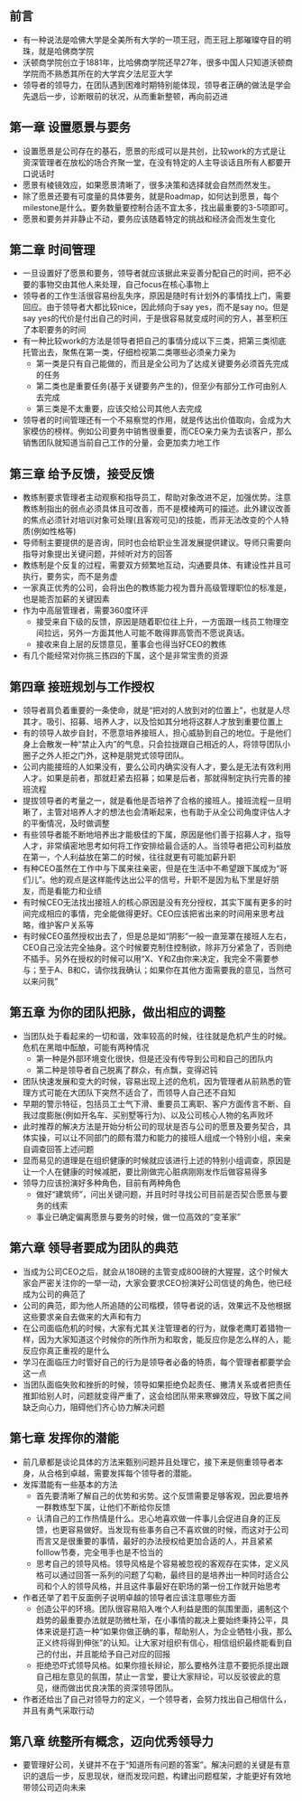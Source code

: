 ## 前言
* 有一种说法是哈佛大学是全美所有大学的一项王冠，而王冠上那璀璨夺目的明珠，就是哈佛商学院
* 沃顿商学院创立于1881年，比哈佛商学院还早27年，很多中国人只知道沃顿商学院而不熟悉其所在的大学宾夕法尼亚大学
* 领导者的领导力，在团队遇到困难时期特别能体现，领导者正确的做法是学会先退后一步，诊断眼前的状况，从而重新整顿，再向前迈进


## 第一章 设置愿景与要务
* 设置愿景是公司存在的基石，愿景的形成可以是共创，比较work的方式是让资深管理者在放松的场合齐聚一堂，在没有特定的人主导谈话且所有人都要开口说话时
* 愿景有棱镜效应，如果愿景清晰了，很多决策和选择就会自然而然发生。
* 除了愿景还要有可度量的具体要务，就是Roadmap，如何达到愿景，每个milestone是什么。要务数量要控制合适不宜太多，找出最重要的3-5项即可。
* 愿景和要务并非静止不动，要务应该随着特定的挑战和经济会而发生变化

## 第二章 时间管理
* 一旦设置好了愿景和要务，领导者就应该据此来妥善分配自己的时间，把不必要的事物交由其他人来处理，自己focus在核心事物上
* 领导者的工作生活很容易纷乱失序，原因是随时有计划外的事情找上门，需要回应。由于领导者大都比较nice，因此倾向于say yes，而不是say no。但是say yes的代价是付出自己的时间，于是很容易就变成时间的穷人，甚至积压了本职要务的时间
* 有一种比较work的方法是领导者把自己的事情分成以下三类，把第三类彻底托管出去，聚焦在第一类，仔细检视第二类哪些必须亲力亲为
    * 第一类是只有自己能做的，而且是全公司为了达成关键要务必须首先完成的任务
    * 第二类也是重要任务(基于关键要务产生的)，但至少有部分工作可由别人去完成
    * 第三类是不太重要，应该交给公司其他人去完成
* 领导者的时间管理还有一个不易察觉的作用，就是传达出价值取向，会成为大家模仿的榜样。例如公司要务中销售很重要，而CEO亲力亲为去谈客户，那么销售团队就知道当前自己工作的分量，会更加卖力地工作


## 第三章 给予反馈，接受反馈
* 教练制要求管理者主动观察和指导员工，帮助对象改进不足，加强优势。注意教练制指出的弱点必须具体且可改善，而不是模棱两可的描述。此外建议改善的焦点必须针对培训对象可处理(且客观可见)的技能，而非无法改变的个人特质(例如性格等)
* 导师制主要提供的是咨询，同时也会给职业生涯发展提供建议。导师只需要向指导对象提出关键问题，并倾听对方的回答
* 教练制是个反复的过程，需要双方频繁地互动，沟通要具体、有建设性并且可执行，要务实，而不是务虚
* 一家真正优秀的公司，会将出色的教练能力视为晋升高级管理职位的标准是，也是能否加薪的关键因素
* 作为中高层管理者，需要360度环评
    * 接受来自下级的反馈，原因是随着职位往上升，一方面跟一线员工物理空间拉远，另外一方面其他人可能不敢得罪高管而不愿说真话。
    * 接收来自上层的反馈意见，董事会也得当好CEO的教练
* 有几个能经常对你挑三拣四的下属，这个是非常宝贵的资源



## 第四章 接班规划与工作授权
* 领导者肩负着重要的一条使命，就是“把对的人放到对的位置上”，也就是人尽其才。吸引、招募、培养人才，以及恰如其分地将这群人才放到重要位置上
* 有的领导人故步自封，不愿意培养接班人，担心威胁到自己的地位。于是他们身上会散发一种“禁止入内”的气息，只会拉拢跟自己相近的人，将领导团队小圈子之外人拒之门外，这种是朋党式领导团队。
* 公司内能接班的人如果没有，要么公司内确实没有人才，要么是无法有效利用人才。如果是前者，那就赶紧去招募；如果是后者，那就得制定执行完善的接班流程
* 提拔领导者的考量之一，就是看他是否培养了合格的接班人。接班流程一旦明晰了，主管对培养人才的想法也会清晰起来，也有助于从全公司角度评估人才的平衡情况，及时做调整
* 有些领导者能不断地培养出才能极佳的下属，原因是他们善于招募人才，指导人才，非常缜密地思考如何将工作安排给最合适的人。当领导者把公司利益放在第一，个人利益放在第二的时候，往往就更有可能加薪升职
* 有种CEO虽然在工作中与下属来往亲密，但是在生活中不希望跟下属成为“哥们儿”。他的观点是这样能传达出公平的信号，升职不是因为私下里是好朋友，而是看能力和业绩
* 有时候CEO无法找出接班人的核心原因是没有充分授权，其实下属有更多的时间完成相应的事情，完全能做得更好。CEO应该把省出来的时间用来思考战略，维护客户关系等
* 有时候CEO虽然授权出去了，但是总是如“阴影”一般一直笼罩在接班人左右，CEO自己没法完全抽身。这个时候要克制住控制欲，除非万分紧急了，否则绝不插手。另外在授权的时候可以用“X、Y和Z由你来决定，我完全不需要参与；至于A、B和C，请你找我确认；如果你在其他方面需要我的意见，当然可以来问我”

## 第五章 为你的团队把脉，做出相应的调整
* 当团队处于看起来的一切和谐，效率较高的时候，往往就是危机产生的时候。危机在黑暗中酝酿，可能有两种情况
    * 第一种是外部环境变化很快，但是还没有传导到公司和自己的团队内
    * 第二种是领导者自己脱离了群众，有点飘，变得迟钝
* 团队快速发展和变大的时候，容易出现上述的危机，因为管理者从前熟悉的管理方式可能在大团队下突然不适合了，而领导人自己还不自知
* 早期的警示特征，包括员工士气下滑、重要员工离职、客户方面传言不断、自我过度膨胀(例如开名车、买别墅等行为)、以及公司核心人物的名声败坏
* 此时推荐的解决方法是开始分析公司的现状是否与公司的愿景及要务契合，具体实操，可以让不同部门的颇有潜力和能力的接班人组成一个特别小组，来亲自调查回答上述问题
* 显而易见的道理是在组织健康的时候就应该进行上述的特别小组调查，原因是让一个人在健康的时候减肥，要比刚做完心脏病刚刚发作后做容易得多
* 领导力应该扮演好多种角色，目前有两种角色
    * 做好“建筑师”，问出关键问题，并且时时寻找公司目前是否契合愿景与要务的线索
    * 事业已确定偏离愿景与要务的时候，做一位高效的“变革家”


## 第六章 领导者要成为团队的典范
* 当成为公司CEO之后，就会从180磅的主管变成800磅的大猩猩，这个时候大家会严密关注你的一举一动，大家会要求CEO扮演好公司信徒的角色，他已经成为公司的典范了
* 公司的典范，即为他人所追随的公司楷模，领导者说的话，效果远不及他根据这些要求亲自去做来的大声和有力
* 在公司面临危机的时候，大家有尤其关注管理者的行为，就像老鹰盯着猎物一样，因为大家知道这个时候你的所作所为和取舍，能反应你是怎么样的人，能反应你真正重视的是什么
* 学习在面临压力时管好自己的行为是领导者必备的特质，每个管理者都要学会这一点
* 当团队面临失败和挫折的时候，领导如果拒绝负起责任、撇清关系或者把责任推卸给别人时，问题就变得严重了，这会给团队带来寒蝉效应，导致下属之间缺乏向心力，阻碍他们齐心协力解决问题


## 第七章 发挥你的潜能
* 前几章都是谈论具体的方法来甄别问题并且处理它，接下来是侧重领导者本身，从合格到卓越，需要发挥每个领导者的潜能。
* 发挥潜能有一些基本的方法
    * 首先要清晰了解自己的优势和劣势。这个反馈需要足够客观，因此要培养一群教练型下属，让他们不断给你反馈
    * 认清自己的工作热情是什么。忠心地喜欢做一件事儿会促进自身的正反馈，也更容易做好。当发现有些事务自己不喜欢做的时候，而这对于公司而言又是很重要的事情，最好的办法授权给更加合适的人，并且紧紧folllow节奏，完全甩手也是不恰当的
    * 思考自己的领导风格。领导风格是个容易被忽视的客观存在实体，定义风格可以通过回答一系列的问题了勾勒，最终目的是培养出一种同时适合公司和个人的领导风格，并且这件事最好在职场的第一份工作就开始思考
* 作者还举了若干反面例子说明卓越的领导者应该注意哪些方面
    * 创造公平的环境。团队很容易陷入唯个人利益是图的氛围里面，遏制这个趋势的最重要办法就是防微杜渐，在小事情的裁决上要始终秉持公平，具体来说是打造一种“如果你做正确的事，帮助别人，为企业牺牲小我，那么正义终将得到伸张”的认知。让大家对组织有信心，相信组织最终能看到自己的付出，并且能给予自己对应的回报
    * 拒绝恐吓式领导风格。如果你擅长辩论，那么要格外注意不要扼杀提出跟自己相左意见的氛围，禁止一言堂，要让大家辩论，可以反驳彼此的意见，继而做出优良决策的资深领导团队。
* 作者还给出了自己对领导力的定义，一个领导者，会努力找出自己相信什么，并且有勇气采取行动


## 第八章 统整所有概念，迈向优秀领导力
* 要管理好公司，关键并不在于“知道所有问题的答案”。解决问题的关键是有意识的退后一步，反思现状，继而发现问题，构建出问题框架，才能更好有效地带领公司迈向未来
